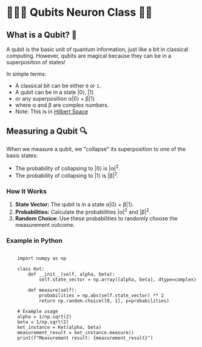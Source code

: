 <link rel="stylesheet" type="text/css" href="styles.css">

# 🧙‍♀️✨ Qubits Neuron Class 🚀🌌


<h2>What is a Qubit? 🧩</h2>

<p>A qubit is the basic unit of quantum information, just like a bit in classical computing. However, qubits are magical because they can be in a superposition of states!</p>

<p>In simple terms:</p>

<ul>
  <li>A classical bit can be either <code>0</code> or <code>1</code>.</li>
  <li>A qubit can be in a state |0⟩, |1⟩</li>
  <li>or any superposition α|0⟩ + β|1⟩</li>
  <li>where α and β are complex numbers.</li>
  <li>Note: This is in <a href="https://en.wikipedia.org/wiki/Hilbert_space">Hilbert Space</a></li>
</ul>


## Measuring a Qubit 🔍

<p>When we measure a qubit, we "collapse" its superposition to one of the basis states:</p>

<ul>
  <li>The probability of collapsing to |0⟩ is |α|<sup>2</sup>.</li>
  <li>The probability of collapsing to |1⟩ is |β|<sup>2</sup>.</li>
</ul>

<h3>How It Works</h3>

<ol>
  <li><strong>State Vector:</strong> The qubit is in a state α|0⟩ + β|1⟩.</li>
  <li><strong>Probabilities:</strong> Calculate the probabilities |α|<sup>2</sup> and |β|<sup>2</sup>.</li>
  <li><strong>Random Choice:</strong> Use these probabilities to randomly choose the measurement outcome.</li>
</ol>


### Example in Python

<pre><code>
    import numpy as np
    
    class Ket:
        def __init__(self, alpha, beta):
            self.state_vector = np.array([alpha, beta], dtype=complex)
    
        def measure(self):
            probabilities = np.abs(self.state_vector) ** 2
            return np.random.choice([0, 1], p=probabilities)
    
    # Example usage
    alpha = 1/np.sqrt(2)
    beta = 1/np.sqrt(2)
    ket_instance = Ket(alpha, beta)
    measurement_result = ket_instance.measure()
    print(f"Measurement result: {measurement_result}")
</code></pre>
